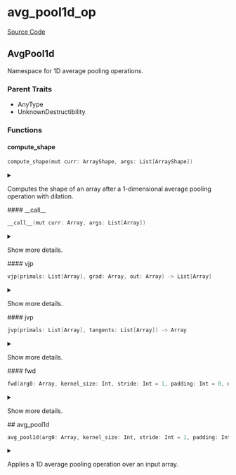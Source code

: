 



# avg_pool1d_op
  
[Source Code](https://github.com/endia-ai/Endia/tree/main/endia/functional/spacial_ops/avg_pool1d_op.mojo)  
  

## AvgPool1d
  
  
Namespace for 1D average pooling operations.  

### Parent Traits
  

- AnyType
- UnknownDestructibility
  

### Functions

#### compute_shape


```swift
compute_shape(mut curr: ArrayShape, args: List[ArrayShape])
```  
<details markdown="1" style="border: none; bg-color: none; box-shadow: none;">  
<summary style="border: none; bg-color: none; box-shadow: none;">  
  
Computes the shape of an array after a 1-dimensional average pooling operation with dilation.  
</summary>  
  
#### Args:  

* curr `ArrayShape`
* args `List[ArrayShape]`
  
  
</details>
#### __call__


```swift
__call__(mut curr: Array, args: List[Array])
```  
<details markdown="1" style="border: none; bg-color: none; box-shadow: none;">  
<summary style="border: none; bg-color: none; box-shadow: none;">  
  
Show more details.  
</summary>  
  
#### Args:  

* curr `Array`
* args `List[Array]`
  
  
</details>
#### vjp


```swift
vjp(primals: List[Array], grad: Array, out: Array) -> List[Array]
```  
<details markdown="1" style="border: none; bg-color: none; box-shadow: none;">  
<summary style="border: none; bg-color: none; box-shadow: none;">  
  
Show more details.  
</summary>  
  
#### Args:  

* primals `List[Array]`
* grad `Array`
* out `Array`
  
#### Returns:  
  
Type: `List[Array]`  
  
  
</details>
#### jvp


```swift
jvp(primals: List[Array], tangents: List[Array]) -> Array
```  
<details markdown="1" style="border: none; bg-color: none; box-shadow: none;">  
<summary style="border: none; bg-color: none; box-shadow: none;">  
  
Show more details.  
</summary>  
  
#### Args:  

* primals `List[Array]`
* tangents `List[Array]`
  
#### Returns:  
  
Type: `Array`  
  
  
</details>
#### fwd


```swift
fwd(arg0: Array, kernel_size: Int, stride: Int = 1, padding: Int = 0, dilation: Int = 1) -> Array
```  
<details markdown="1" style="border: none; bg-color: none; box-shadow: none;">  
<summary style="border: none; bg-color: none; box-shadow: none;">  
  
Show more details.  
</summary>  
  
#### Args:  

* arg0 `Array`
* kernel_size `Int`
* stride `Int` Default: 1
* padding `Int` Default: 0
* dilation `Int` Default: 1
  
#### Returns:  
  
Type: `Array`  
  
  
</details>
## avg_pool1d


```swift
avg_pool1d(arg0: Array, kernel_size: Int, stride: Int = 1, padding: Int = 0, dilation: Int = 1) -> Array
```  
<details markdown="1" style="border: none; bg-color: none; box-shadow: none;">  
<summary style="border: none; bg-color: none; box-shadow: none;">  
  
Applies a 1D average pooling operation over an input array.  
</summary>  
  
#### Args:  

* arg0 `Array`: The input array.
* kernel_size `Int`: The size of the kernel.
* stride `Int`: The stride of the pooling operation. Defaults to 1. Default: 1
* padding `Int`: The padding to apply to the input. Defaults to 0. Default: 0
* dilation `Int`: The dilation to apply to the input. Defaults to 1. Default: 1
  
#### Returns:  
  
Array: The output array.  
Type: `Array`  
  
  
</details>
